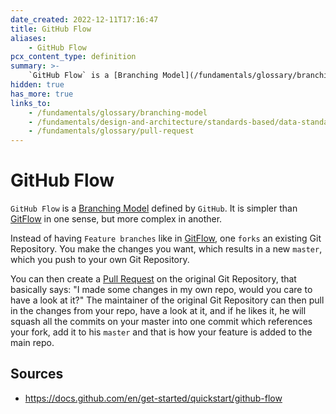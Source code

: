 ```yaml
---
date_created: 2022-12-11T17:16:47
title: GitHub Flow
aliases:
    - GitHub Flow
pcx_content_type: definition
summary: >-
    `GitHub Flow` is a [Branching Model](/fundamentals/glossary/branching-model) defined by `GitHub`.
hidden: true
has_more: true
links_to:
    - /fundamentals/glossary/branching-model
    - /fundamentals/design-and-architecture/standards-based/data-standards/gitflow
    - /fundamentals/glossary/pull-request
---
```


# GitHub Flow

`GitHub Flow` is a [Branching Model](/fundamentals/glossary/branching-model) defined by `GitHub`. It is simpler than [GitFlow](/fundamentals/design-and-architecture/standards-based/data-standards/gitflow) in one sense, but more complex in another.

Instead of having `Feature branches` like in [GitFlow](/fundamentals/design-and-architecture/standards-based/data-standards/gitflow), one `forks` an existing Git Repository. You make the changes you want, which results in a new `master`, which you push to your own Git Repository.

You can then create a [Pull Request](/fundamentals/glossary/pull-request) on the original Git Repository, that basically says: "I made some changes in my own repo, would you care to have a look at it?" The maintainer of the original Git Repository can then pull in the changes from your repo, have a look at it, and if he likes it, he will squash all the commits on your master into one commit which references your fork, add it to his `master` and that is how your feature is added to the main repo.

## Sources

-   https://docs.github.com/en/get-started/quickstart/github-flow
